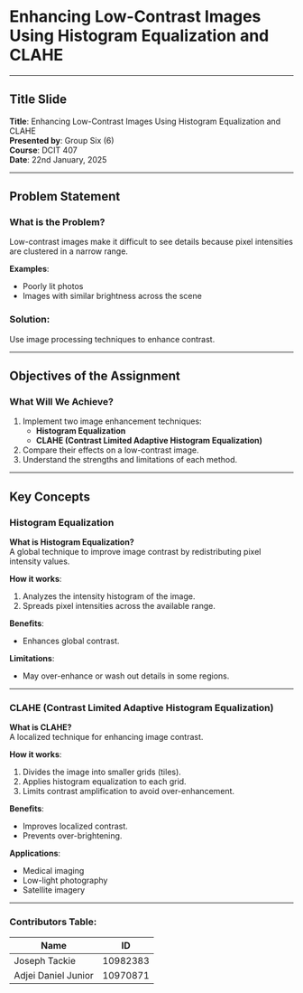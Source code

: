 # Enhancing Low-Contrast Images Using Histogram Equalization and CLAHE

---

## Title Slide
**Title**: Enhancing Low-Contrast Images Using Histogram Equalization and CLAHE  
**Presented by**: Group Six (6)  
**Course**: DCIT 407  
**Date**: 22nd January, 2025  

---

## Problem Statement

### What is the Problem?
Low-contrast images make it difficult to see details because pixel intensities are clustered in a narrow range.  

**Examples**:
- Poorly lit photos
- Images with similar brightness across the scene  

### Solution:
Use image processing techniques to enhance contrast.

---

## Objectives of the Assignment
### What Will We Achieve?
1. Implement two image enhancement techniques:
   - **Histogram Equalization**
   - **CLAHE (Contrast Limited Adaptive Histogram Equalization)**  
2. Compare their effects on a low-contrast image.  
3. Understand the strengths and limitations of each method.

---

## Key Concepts

### Histogram Equalization
**What is Histogram Equalization?**  
A global technique to improve image contrast by redistributing pixel intensity values.  

**How it works**:
1. Analyzes the intensity histogram of the image.  
2. Spreads pixel intensities across the available range.  

**Benefits**:
- Enhances global contrast.  

**Limitations**:
- May over-enhance or wash out details in some regions.

---

### CLAHE (Contrast Limited Adaptive Histogram Equalization)
**What is CLAHE?**  
A localized technique for enhancing image contrast.  

**How it works**:
1. Divides the image into smaller grids (tiles).  
2. Applies histogram equalization to each grid.  
3. Limits contrast amplification to avoid over-enhancement.  

**Benefits**:
- Improves localized contrast.  
- Prevents over-brightening.  

**Applications**:
- Medical imaging
- Low-light photography
- Satellite imagery

---


### Contributors Table:

| **Name**           | **ID**              |
|---------------------|-----------------------|
| Joseph Tackie          | 10982383            |
| Adjei Daniel Junior         | 10970871     |
